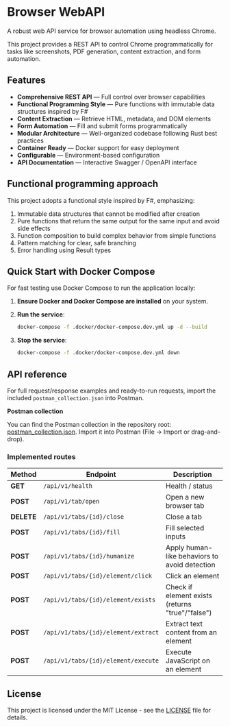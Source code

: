 # Browser WebAPI
A robust web API service for browser automation using headless Chrome. 

This project provides a REST API to control Chrome programmatically for tasks like screenshots, PDF generation, content extraction, and form automation.

## Features

- **Comprehensive REST API** — Full control over browser capabilities  
- **Functional Programming Style** — Pure functions with immutable data structures inspired by F#  
- **Content Extraction** — Retrieve HTML, metadata, and DOM elements  
- **Form Automation** — Fill and submit forms programmatically  
- **Modular Architecture** — Well-organized codebase following Rust best practices  
- **Container Ready** — Docker support for easy deployment  
- **Configurable** — Environment-based configuration  
- **API Documentation** — Interactive Swagger / OpenAPI interface


## Functional programming approach

This project adopts a functional style inspired by F#, emphasizing:

1. Immutable data structures that cannot be modified after creation  
2. Pure functions that return the same output for the same input and avoid side effects  
3. Function composition to build complex behavior from simple functions  
4. Pattern matching for clear, safe branching  
5. Error handling using Result types

## Quick Start with Docker Compose

For fast testing use Docker Compose to run the application locally:

1. **Ensure Docker and Docker Compose are installed** on your system.

2. **Run the service**:
   ```bash
   docker-compose -f .docker/docker-compose.dev.yml up -d --build
   ```
5. **Stop the service**:
   ```bash
   docker-compose -f .docker/docker-compose.dev.yml down
   ```

## API reference

For full request/response examples and ready-to-run requests, import the included `postman_collection.json` into Postman.

**Postman collection**

You can find the Postman collection in the repository root: [postman_collection.json](./postman_collection.json).
Import it into Postman (File → Import or drag-and-drop).

### Implemented routes

| Method | Endpoint | Description |
|---|---|---|
| **GET** | `/api/v1/health` | Health / status |
| **POST** | `/api/v1/tab/open` | Open a new browser tab |
| **DELETE** | `/api/v1/tabs/{id}/close` | Close a tab |
| **POST** | `/api/v1/tabs/{id}/fill` | Fill selected inputs |
| **POST** | `/api/v1/tabs/{id}/humanize` | Apply human-like behaviors to avoid detection |
| **POST** | `/api/v1/tabs/{id}/element/click` | Click an element |
| **POST** | `/api/v1/tabs/{id}/element/exists` | Check if element exists (returns "true"/"false") |
| **POST** | `/api/v1/tabs/{id}/element/extract` | Extract text content from an element |
| **POST** | `/api/v1/tabs/{id}/element/execute` | Execute JavaScript on an element |

## License

This project is licensed under the MIT License - see the [LICENSE](LICENSE) file for details.